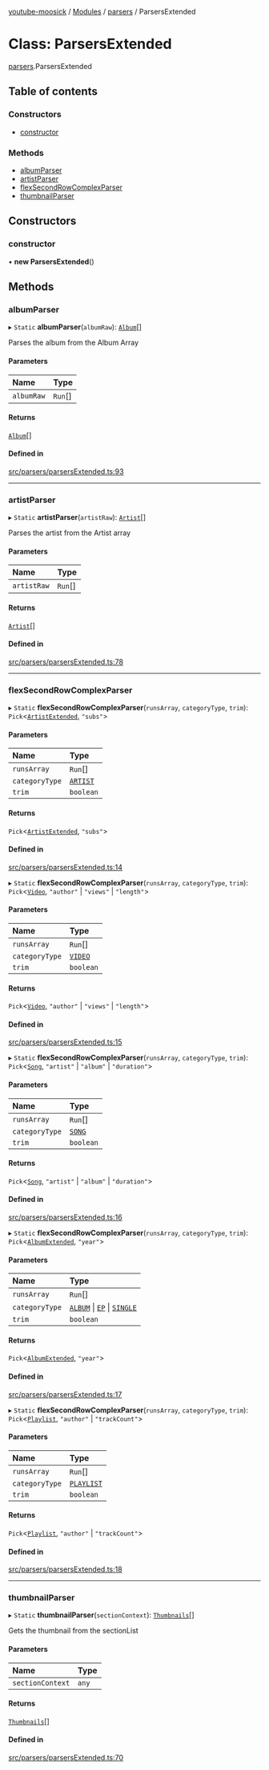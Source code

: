 [youtube-moosick](../README.md) / [Modules](../modules.md) / [parsers](../modules/parsers.md) / ParsersExtended

# Class: ParsersExtended

[parsers](../modules/parsers.md).ParsersExtended

## Table of contents

### Constructors

- [constructor](parsers.ParsersExtended.md#constructor)

### Methods

- [albumParser](parsers.ParsersExtended.md#albumparser)
- [artistParser](parsers.ParsersExtended.md#artistparser)
- [flexSecondRowComplexParser](parsers.ParsersExtended.md#flexsecondrowcomplexparser)
- [thumbnailParser](parsers.ParsersExtended.md#thumbnailparser)

## Constructors

### constructor

• **new ParsersExtended**()

## Methods

### albumParser

▸ `Static` **albumParser**(`albumRaw`): [`Album`](resources_generalTypes.Album.md)[]

Parses the album from the Album Array

#### Parameters

| Name | Type |
| :------ | :------ |
| `albumRaw` | `Run`[] |

#### Returns

[`Album`](resources_generalTypes.Album.md)[]

#### Defined in

[src/parsers/parsersExtended.ts:93](https://github.com/EvasiveXkiller/youtube-moosick/blob/d55cf42/src/parsers/parsersExtended.ts#L93)

___

### artistParser

▸ `Static` **artistParser**(`artistRaw`): [`Artist`](resources_generalTypes.Artist.md)[]

Parses the artist from the Artist array

#### Parameters

| Name | Type |
| :------ | :------ |
| `artistRaw` | `Run`[] |

#### Returns

[`Artist`](resources_generalTypes.Artist.md)[]

#### Defined in

[src/parsers/parsersExtended.ts:78](https://github.com/EvasiveXkiller/youtube-moosick/blob/d55cf42/src/parsers/parsersExtended.ts#L78)

___

### flexSecondRowComplexParser

▸ `Static` **flexSecondRowComplexParser**(`runsArray`, `categoryType`, `trim`): `Pick`<[`ArtistExtended`](resources_generalTypes.ArtistExtended.md), ``"subs"``\>

#### Parameters

| Name | Type |
| :------ | :------ |
| `runsArray` | `Run`[] |
| `categoryType` | [`ARTIST`](../enums/enums.Category.md#artist) |
| `trim` | `boolean` |

#### Returns

`Pick`<[`ArtistExtended`](resources_generalTypes.ArtistExtended.md), ``"subs"``\>

#### Defined in

[src/parsers/parsersExtended.ts:14](https://github.com/EvasiveXkiller/youtube-moosick/blob/d55cf42/src/parsers/parsersExtended.ts#L14)

▸ `Static` **flexSecondRowComplexParser**(`runsArray`, `categoryType`, `trim`): `Pick`<[`Video`](resources_generalTypes.Video.md), ``"author"`` \| ``"views"`` \| ``"length"``\>

#### Parameters

| Name | Type |
| :------ | :------ |
| `runsArray` | `Run`[] |
| `categoryType` | [`VIDEO`](../enums/enums.Category.md#video) |
| `trim` | `boolean` |

#### Returns

`Pick`<[`Video`](resources_generalTypes.Video.md), ``"author"`` \| ``"views"`` \| ``"length"``\>

#### Defined in

[src/parsers/parsersExtended.ts:15](https://github.com/EvasiveXkiller/youtube-moosick/blob/d55cf42/src/parsers/parsersExtended.ts#L15)

▸ `Static` **flexSecondRowComplexParser**(`runsArray`, `categoryType`, `trim`): `Pick`<[`Song`](resources_generalTypes.Song.md), ``"artist"`` \| ``"album"`` \| ``"duration"``\>

#### Parameters

| Name | Type |
| :------ | :------ |
| `runsArray` | `Run`[] |
| `categoryType` | [`SONG`](../enums/enums.Category.md#song) |
| `trim` | `boolean` |

#### Returns

`Pick`<[`Song`](resources_generalTypes.Song.md), ``"artist"`` \| ``"album"`` \| ``"duration"``\>

#### Defined in

[src/parsers/parsersExtended.ts:16](https://github.com/EvasiveXkiller/youtube-moosick/blob/d55cf42/src/parsers/parsersExtended.ts#L16)

▸ `Static` **flexSecondRowComplexParser**(`runsArray`, `categoryType`, `trim`): `Pick`<[`AlbumExtended`](resources_generalTypes.AlbumExtended.md), ``"year"``\>

#### Parameters

| Name | Type |
| :------ | :------ |
| `runsArray` | `Run`[] |
| `categoryType` | [`ALBUM`](../enums/enums.Category.md#album) \| [`EP`](../enums/enums.Category.md#ep) \| [`SINGLE`](../enums/enums.Category.md#single) |
| `trim` | `boolean` |

#### Returns

`Pick`<[`AlbumExtended`](resources_generalTypes.AlbumExtended.md), ``"year"``\>

#### Defined in

[src/parsers/parsersExtended.ts:17](https://github.com/EvasiveXkiller/youtube-moosick/blob/d55cf42/src/parsers/parsersExtended.ts#L17)

▸ `Static` **flexSecondRowComplexParser**(`runsArray`, `categoryType`, `trim`): `Pick`<[`Playlist`](resources_generalTypes.Playlist.md), ``"author"`` \| ``"trackCount"``\>

#### Parameters

| Name | Type |
| :------ | :------ |
| `runsArray` | `Run`[] |
| `categoryType` | [`PLAYLIST`](../enums/enums.Category.md#playlist) |
| `trim` | `boolean` |

#### Returns

`Pick`<[`Playlist`](resources_generalTypes.Playlist.md), ``"author"`` \| ``"trackCount"``\>

#### Defined in

[src/parsers/parsersExtended.ts:18](https://github.com/EvasiveXkiller/youtube-moosick/blob/d55cf42/src/parsers/parsersExtended.ts#L18)

___

### thumbnailParser

▸ `Static` **thumbnailParser**(`sectionContext`): [`Thumbnails`](resources_generalTypes.Thumbnails.md)[]

Gets the thumbnail from the sectionList

#### Parameters

| Name | Type |
| :------ | :------ |
| `sectionContext` | `any` |

#### Returns

[`Thumbnails`](resources_generalTypes.Thumbnails.md)[]

#### Defined in

[src/parsers/parsersExtended.ts:70](https://github.com/EvasiveXkiller/youtube-moosick/blob/d55cf42/src/parsers/parsersExtended.ts#L70)
